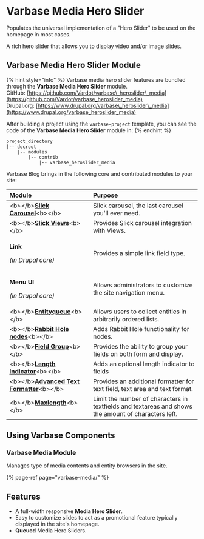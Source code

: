 # Varbase Media Hero Slider

Populates the universal implementation of a "Hero Slider" to be used on the homepage in most cases.

A rich hero slider that allows you to display video and/or image slides.

## Varbase Media Hero Slider Module

{% hint style="info" %}
Varbase media hero slider features are bundled through the **Varbase Media Hero Slider** module.  
GitHub: [https://github.com/Vardot/varbase\_heroslider\_media](https://github.com/Vardot/varbase_heroslider_media)  
Drupal.org: [https://www.drupal.org/varbase\_heroslider\_media](https://www.drupal.org/varbase_heroslider_media)

After building a project using the `varbase-project` template, you can see the code of the **Varbase Media Hero Slider** module in:
{% endhint %}

```text
project_directory
|-- docroot
    |-- modules
        |-- contrib
            |-- varbase_heroslider_media
```

Varbase Blog brings in the following core and contributed modules to your site:

<table>
  <thead>
    <tr>
      <th style="text-align:left">Module</th>
      <th style="text-align:left">Purpose</th>
    </tr>
  </thead>
  <tbody>
    <tr>
      <td style="text-align:left">&lt;b&gt;&lt;/b&gt;<a href="https://www.drupal.org/project/slick"><b>Slick Carousel</b></a>&lt;b&gt;&lt;/b&gt;</td>
      <td
      style="text-align:left">Slick carousel, the last carousel you&apos;ll ever need.</td>
    </tr>
    <tr>
      <td style="text-align:left">&lt;b&gt;&lt;/b&gt;<a href="https://www.drupal.org/project/slick_views"><b>Slick Views</b></a>&lt;b&gt;&lt;/b&gt;</td>
      <td
      style="text-align:left">Provides Slick carousel integration with Views.</td>
    </tr>
    <tr>
      <td style="text-align:left">
        <p><b>Link</b>
        </p>
        <p><em>(in Drupal core)</em>
        </p>
      </td>
      <td style="text-align:left">Provides a simple link field type.</td>
    </tr>
    <tr>
      <td style="text-align:left">
        <p><b>Menu UI</b>
        </p>
        <p><em>(in Drupal core)</em>
        </p>
      </td>
      <td style="text-align:left">Allows administrators to customize the site navigation menu.</td>
    </tr>
    <tr>
      <td style="text-align:left">&lt;b&gt;&lt;/b&gt;<a href="https://www.drupal.org/project/entityqueue"><b>Entityqueue</b></a>&lt;b&gt;&lt;/b&gt;</td>
      <td
      style="text-align:left">Allows users to collect entities in arbitrarily ordered lists.</td>
    </tr>
    <tr>
      <td style="text-align:left">&lt;b&gt;&lt;/b&gt;<a href="https://www.drupal.org/project/rabbit_hole"><b>Rabbit Hole nodes</b></a>&lt;b&gt;&lt;/b&gt;</td>
      <td
      style="text-align:left">Adds Rabbit Hole functionality for nodes.</td>
    </tr>
    <tr>
      <td style="text-align:left">&lt;b&gt;&lt;/b&gt;<a href="https://www.drupal.org/project/field_group"><b>Field Group</b></a>&lt;b&gt;&lt;/b&gt;</td>
      <td
      style="text-align:left">Provides the ability to group your fields on both form and display.</td>
    </tr>
    <tr>
      <td style="text-align:left">&lt;b&gt;&lt;/b&gt;<a href="https://www.drupal.org/project/length_indicator"><b>Length Indicator</b></a>&lt;b&gt;&lt;/b&gt;</td>
      <td
      style="text-align:left">Adds an optional length indicator to fields</td>
    </tr>
    <tr>
      <td style="text-align:left">&lt;b&gt;&lt;/b&gt;<a href="https://www.drupal.org/project/advanced_text_formatter"><b>Advanced Text Formatter</b></a>&lt;b&gt;&lt;/b&gt;</td>
      <td
      style="text-align:left">Provides an additional formatter for text field, text area and text format.</td>
    </tr>
    <tr>
      <td style="text-align:left">&lt;b&gt;&lt;/b&gt;<a href="https://www.drupal.org/project/maxlength"><b>Maxlength</b></a>&lt;b&gt;&lt;/b&gt;</td>
      <td
      style="text-align:left">Limit the number of characters in textfields and textareas and shows the
        amount of characters left.</td>
    </tr>
  </tbody>
</table>

## Using Varbase Components

### Varbase Media Module

Manages type of media contents and entity browsers in the site.

{% page-ref page="varbase-media/" %}

## Features

* A full-width responsive **Media Hero Slider**.
* Easy to customize slides to act as a promotional feature typically displayed in the site's homepage.
* **Queued** Media Hero Sliders.





